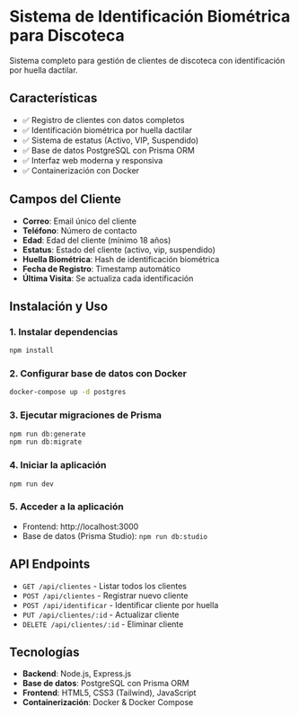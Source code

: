 # Sistema de Identificación Biométrica para Discoteca

Sistema completo para gestión de clientes de discoteca con identificación por huella dactilar.

## Características

- ✅ Registro de clientes con datos completos
- ✅ Identificación biométrica por huella dactilar
- ✅ Sistema de estatus (Activo, VIP, Suspendido)
- ✅ Base de datos PostgreSQL con Prisma ORM
- ✅ Interfaz web moderna y responsiva
- ✅ Containerización con Docker

## Campos del Cliente

- **Correo**: Email único del cliente
- **Teléfono**: Número de contacto
- **Edad**: Edad del cliente (mínimo 18 años)
- **Estatus**: Estado del cliente (activo, vip, suspendido)
- **Huella Biométrica**: Hash de identificación biométrica
- **Fecha de Registro**: Timestamp automático
- **Última Visita**: Se actualiza cada identificación

## Instalación y Uso

### 1. Instalar dependencias
```bash
npm install
```

### 2. Configurar base de datos con Docker
```bash
docker-compose up -d postgres
```

### 3. Ejecutar migraciones de Prisma
```bash
npm run db:generate
npm run db:migrate
```

### 4. Iniciar la aplicación
```bash
npm run dev
```

### 5. Acceder a la aplicación
- Frontend: http://localhost:3000
- Base de datos (Prisma Studio): `npm run db:studio`

## API Endpoints

- `GET /api/clientes` - Listar todos los clientes
- `POST /api/clientes` - Registrar nuevo cliente
- `POST /api/identificar` - Identificar cliente por huella
- `PUT /api/clientes/:id` - Actualizar cliente
- `DELETE /api/clientes/:id` - Eliminar cliente

## Tecnologías

- **Backend**: Node.js, Express.js
- **Base de datos**: PostgreSQL con Prisma ORM
- **Frontend**: HTML5, CSS3 (Tailwind), JavaScript
- **Containerización**: Docker & Docker Compose 